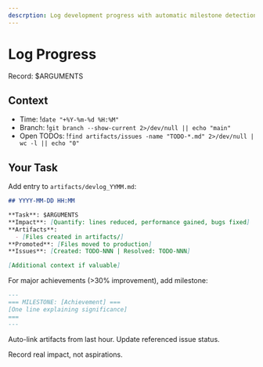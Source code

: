 ```yaml
---
descrption: Log development progress with automatic milestone detection
---
```


# Log Progress

Record: $ARGUMENTS

## Context
- Time: !`date "+%Y-%m-%d %H:%M"`
- Branch: !`git branch --show-current 2>/dev/null || echo "main"`
- Open TODOs: !`find artifacts/issues -name "TODO-*.md" 2>/dev/null | wc -l || echo "0"`

## Your Task

Add entry to `artifacts/devlog_YYMM.md`:

```markdown
## YYYY-MM-DD HH:MM

**Task**: $ARGUMENTS
**Impact**: [Quantify: lines reduced, performance gained, bugs fixed]
**Artifacts**:
  - [Files created in artifacts/]
**Promoted**: [Files moved to production]
**Issues**: [Created: TODO-NNN | Resolved: TODO-NNN]

[Additional context if valuable]
```

For major achievements (>30% improvement), add milestone:
```markdown
---
=== MILESTONE: [Achievement] ===
[One line explaining significance]
===
---
```

Auto-link artifacts from last hour. Update referenced issue status.

Record real impact, not aspirations.
